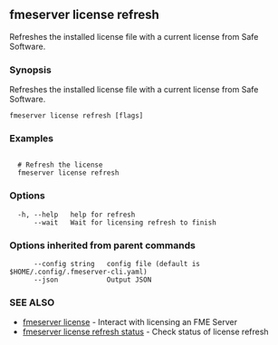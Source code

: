 ## fmeserver license refresh

Refreshes the installed license file with a current license from Safe Software.

### Synopsis

Refreshes the installed license file with a current license from Safe Software.

```
fmeserver license refresh [flags]
```

### Examples

```

  # Refresh the license
  fmeserver license refresh
```

### Options

```
  -h, --help   help for refresh
      --wait   Wait for licensing refresh to finish
```

### Options inherited from parent commands

```
      --config string   config file (default is $HOME/.config/.fmeserver-cli.yaml)
      --json            Output JSON
```

### SEE ALSO

* [fmeserver license](fmeserver_license.md)	 - Interact with licensing an FME Server
* [fmeserver license refresh status](fmeserver_license_refresh_status.md)	 - Check status of license refresh

